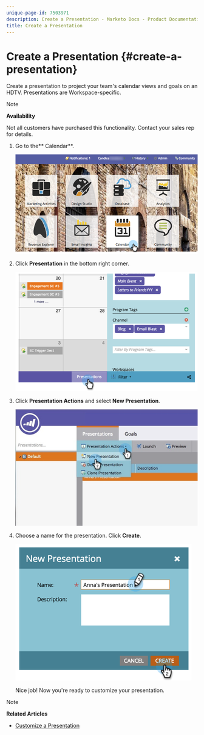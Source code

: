 ```yaml
---
unique-page-id: 7503971
description: Create a Presentation - Marketo Docs - Product Documentation
title: Create a Presentation
---
```


# Create a Presentation {#create-a-presentation}

Create a presentation to project your team's calendar views and goals on an HDTV. Presentations are Workspace-specific.

>[!NOTE]
>
>**Availability**
>
>Not all customers have purchased this functionality. Contact your sales rep for details.

1. Go to the** Calendar**.

   ![](assets/2017-05-10-15-30-47.png)

1. Click **Presentation** in the bottom right corner.

   ![](assets/image2015-3-18-12-3a29-3a26.png)

1. Click **Presentation Actions** and select **New Presentation**.

   ![](assets/image2015-3-26-12-3a38-3a6.png)

1. Choose a name for the presentation. Click **Create**.

   ![](assets/image2015-3-18-12-3a32-3a30.png)

   Nice job! Now you're ready to customize your presentation.

>[!NOTE]
>
>**Related Articles**
>
>* [Customize a Presentation](customize-a-presentation.md)
>

